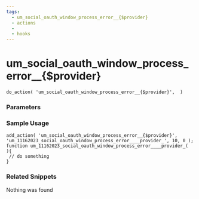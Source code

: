```yaml
---
tags: 
  - um_social_oauth_window_process_error__{$provider}
  - actions
  - 
  - hooks
---
```

# um\_social\_oauth\_window\_process\_error\_\_{$provider}

``` php:no-line-numbers
do_action( 'um_social_oauth_window_process_error__{$provider}',  )
```
<div class='hook-sep'></div>

### Parameters

<div class='hook-sep'></div>



### Sample Usage

``` php:no-line-numbers
add_action( 'um_social_oauth_window_process_error__{$provider}', 'um_11162023_social_oauth_window_process_error____provider_', 10, 0 );
function um_11162023_social_oauth_window_process_error____provider_(  ){
 // do something
}
```
<div class='hook-sep'></div>



### Related Snippets

Nothing was found

